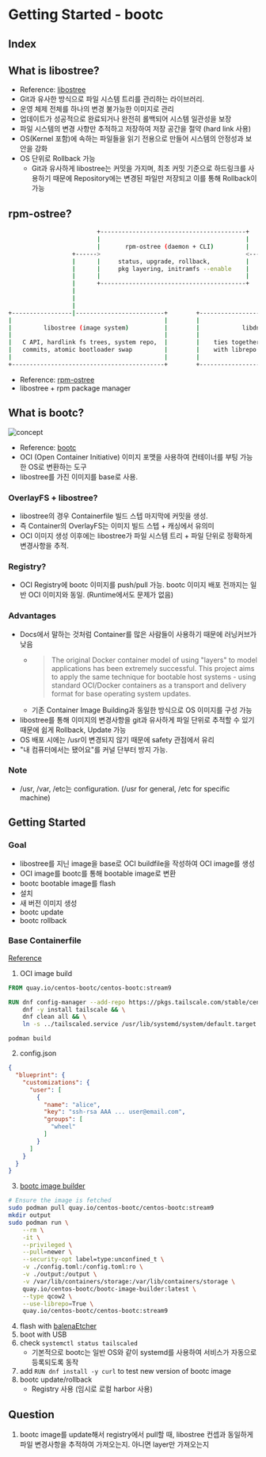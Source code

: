 # Getting Started - bootc

## Index

## What is libostree?

- Reference: [libostree](https://ostreedev.github.io/ostree/)
- Git과 유사한 방식으로 파일 시스템 트리를 관리하는 라이브러리.
- 운영 체제 전체를 하나의 변경 불가능한 이미지로 관리
- 업데이트가 성공적으로 완료되거나 완전히 롤백되어 시스템 일관성을 보장
- 파일 시스템의 변경 사항만 추적하고 저장하여 저장 공간을 절약 (hard link 사용)
- OS(Kernel 포함)에 속하는 파일들을 읽기 전용으로 만들어 시스템의 안정성과 보안을 강화
- OS 단위로 Rollback 가능
  - Git과 유사하게 libostree는 커밋을 가지며, 최초 커밋 기준으로 하드링크를 사용하기 때문에 Repository에는 변경된 파일만 저장되고 이를 통해 Rollback이 가능

## rpm-ostree?
 
```bash
                         +-----------------------------------------+
                         |                                         |
                         |       rpm-ostree (daemon + CLI)         |
                  +------>                                         <---------+
                  |      |     status, upgrade, rollback,          |         |
                  |      |     pkg layering, initramfs --enable    |         |
                  |      |                                         |         |
                  |      +-----------------------------------------+         |
                  |                                                          |
                  |                                                          |
                  |                                                          |
+-----------------|-------------------------+        +-----------------------|-----------------+
|                                           |        |                                         |
|         libostree (image system)          |        |            libdnf (pkg system)          |
|                                           |        |                                         |
|   C API, hardlink fs trees, system repo,  |        |    ties together libsolv (SAT solver)   |
|   commits, atomic bootloader swap         |        |    with librepo (RPM repo downloads)    |
|                                           |        |                                         |
+-------------------------------------------+        +-----------------------------------------+
```

- Reference: [rpm-ostree](https://coreos.github.io/rpm-ostree/)
- libostree + rpm package manager

## What is bootc?

![concept](https://developers.redhat.com/sites/default/files/styles/article_floated/public/image1_62.png.webp?itok=c0vYglLs)

- Reference: [bootc](https://bootc-dev.github.io/bootc/)
- OCI (Open Container Initiative) 이미지 포맷을 사용하여 컨테이너를 부팅 가능한 OS로 변환하는 도구
- libostree를 가진 이미지를 base로 사용.

### OverlayFS + libostree?

- libostree의 경우 Containerfile 빌드 스텝 마지막에 커밋을 생성.
- 즉 Container의 OverlayFS는 이미지 빌드 스텝 + 캐싱에서 유의미
- OCI 이미지 생성 이후에는 libostree가 파일 시스템 트리 + 파일 단위로 정확하게 변경사항을 추적.

### Registry?

- OCI Registry에 bootc 이미지를 push/pull 가능. bootc 이미지 배포 전까지는 일반 OCI 이미지와 동일. (Runtime에서도 문제가 없음)

### Advantages

- Docs에서 말하는 것처럼 Container를 많은 사람들이 사용하기 때문에 러닝커브가 낮음
  - > The original Docker container model of using "layers" to model applications has been extremely successful. This project aims to apply the same technique for bootable host systems - using standard OCI/Docker containers as a transport and delivery format for base operating system updates.
  - 기존 Container Image Building과 동일한 방식으로 OS 이미지를 구성 가능
- libostree를 통해 이미지의 변경사항을 git과 유사하게 파일 단위로 추적할 수 있기 때문에 쉽게 Rollback, Update 가능
- OS 배포 시에는 /usr이 변경되지 않기 때문에 safety 관점에서 유리
- "내 컴퓨터에서는 됐어요"를 커널 단부터 방지 가능.

### Note

- /usr, /var, /etc는 configuration. (/usr for general, /etc for specific machine)

## Getting Started

### Goal

- libostree를 지닌 image을 base로 OCI buildfile을 작성하여 OCI image를 생성
- OCI image를 bootc를 통해 bootable image로 변환
- bootc bootable image를 flash
- 설치
- 새 버전 이미지 생성
- bootc update
- bootc rollback

### Base Containerfile

[Reference](https://gitlab.com/fedora/bootc/examples/-/tree/main/tailscale)

1. OCI image build

```dockerfile
FROM quay.io/centos-bootc/centos-bootc:stream9

RUN dnf config-manager --add-repo https://pkgs.tailscale.com/stable/centos/9/tailscale.repo && \
    dnf -y install tailscale && \
    dnf clean all && \
    ln -s ../tailscaled.service /usr/lib/systemd/system/default.target.wants

```

`podman build`

2. config.json

```json
{
  "blueprint": {
    "customizations": {
      "user": [
        {
          "name": "alice",
          "key": "ssh-rsa AAA ... user@email.com",
          "groups": [
            "wheel"
          ]
        }
      ]
    }
  }
}
```

3. [bootc image builder](https://github.com/osbuild/bootc-image-builder)

```bash
# Ensure the image is fetched
sudo podman pull quay.io/centos-bootc/centos-bootc:stream9
mkdir output
sudo podman run \
    --rm \
    -it \
    --privileged \
    --pull=newer \
    --security-opt label=type:unconfined_t \
    -v ./config.toml:/config.toml:ro \
    -v ./output:/output \
    -v /var/lib/containers/storage:/var/lib/containers/storage \
    quay.io/centos-bootc/bootc-image-builder:latest \
    --type qcow2 \
	--use-librepo=True \
    quay.io/centos-bootc/centos-bootc:stream9
```

4. flash with [balenaEtcher](https://etcher.balena.io/)
5. boot with USB
6. check `systemctl status tailscaled`
    - 기본적으로 bootc는 일반 OS와 같이 systemd를 사용하여 서비스가 자동으로 등록되도록 동작
7. add `RUN dnf install -y curl` to test new version of bootc image
8. bootc update/rollback
    - Registry 사용 (임시로 로컬 harbor 사용)

## Question

1. bootc image를 update해서 registry에서 pull할 때, libostree 컨셉과 동일하게 파일 변경사항을 추적하여 가져오는지. 아니면 layer만 가져오는지
